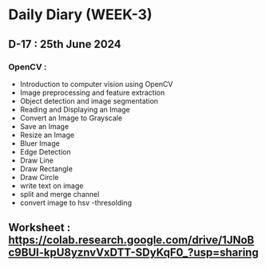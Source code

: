 # Daily Diary (WEEK-3)

## D-17 : 25th June 2024

### OpenCV :   
   - Introduction to computer vision using OpenCV
   - Image preprocessing and feature extraction
   - Object detection and image segmentation
   - Reading and Displaying an Image
   - Convert an Image to Grayscale
   - Save an Image
   - Resize an Image
   - Bluer Image
   - Edge Detection
   - Draw Line
   - Draw Rectangle
   - Draw Circle
   - write text on image
   - split and merge channel
   - convert image to hsv
   -thresolding
 ## Worksheet : https://colab.research.google.com/drive/1JNoBc9BUI-kpU8yznvVxDTT-SDyKqF0_?usp=sharing
